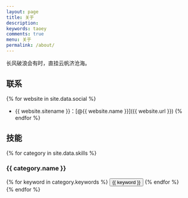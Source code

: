 ```yaml
---
layout: page
title: 关于
description: 
keywords: taoey
comments: true
menu: 关于
permalink: /about/
---
```


长风破浪会有时，直挂云帆济沧海。

## 联系

{% for website in site.data.social %}
* {{ website.sitename }}：[@{{ website.name }}]({{ website.url }})
{% endfor %}

## 技能

{% for category in site.data.skills %}
### {{ category.name }}
<div class="btn-inline">
{% for keyword in category.keywords %}
<button class="btn btn-outline" type="button">{{ keyword }}</button>
{% endfor %}
</div>
{% endfor %}
